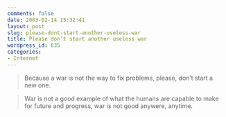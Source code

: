 ```yaml
---
comments: false
date: 2003-02-14 15:32:41
layout: post
slug: please-dont-start-another-useless-war
title: Please don’t start another useless war
wordpress_id: 835
categories:
- Internet
---
```


> 

> 
> Because a war is not the way to fix problems, please, don’t start a new one.
> 
> 

> 
> War is not a good example of what the humans are capable to make for future and progress, war is not good anywere, anytime.
> 
> 





 
